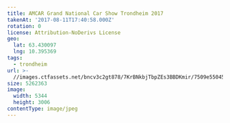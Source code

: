 ```yaml
---
title: AMCAR Grand National Car Show Trondheim 2017
takenAt: '2017-08-11T17:40:58.000Z'
rotation: 0
license: Attribution-NoDerivs License
geo:
  lat: 63.430097
  lng: 10.395369
tags:
  - trondheim
url: >-
  //images.ctfassets.net/bncv3c2gt878/7KrBNkbjTbpZEs3BBDKmir/7509e55045a449b42f32afed38fe2f2d/amcar-grand-national-car-show-trondheim-2017_36508173725_o
size: 5262363
image:
  width: 5344
  height: 3006
contentType: image/jpeg
---
```


